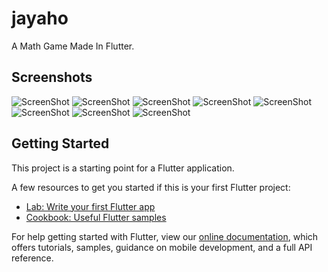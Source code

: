 # jayaho

A Math Game Made In Flutter.

## Screenshots
![ScreenShot](https://raw.github.com/Dolar1/math_game/main/images/flutter_01.png)
![ScreenShot](https://raw.github.com/Dolar1/math_game/main/images/flutter_02.png)
![ScreenShot](https://raw.github.com/Dolar1/math_game/main/images/flutter_03.png)
![ScreenShot](https://raw.github.com/Dolar1/math_game/main/images/flutter_04.png)
![ScreenShot](https://raw.github.com/Dolar1/math_game/main/images/flutter_05.png)
![ScreenShot](https://raw.github.com/Dolar1/math_game/main/images/flutter_06.png)
![ScreenShot](https://raw.github.com/Dolar1/math_game/main/images/flutter_07.png)
![ScreenShot](https://raw.github.com/Dolar1/math_game/main/images/flutter_08.png)


## Getting Started

This project is a starting point for a Flutter application.

A few resources to get you started if this is your first Flutter project:

- [Lab: Write your first Flutter app](https://flutter.dev/docs/get-started/codelab)
- [Cookbook: Useful Flutter samples](https://flutter.dev/docs/cookbook)

For help getting started with Flutter, view our
[online documentation](https://flutter.dev/docs), which offers tutorials,
samples, guidance on mobile development, and a full API reference.
